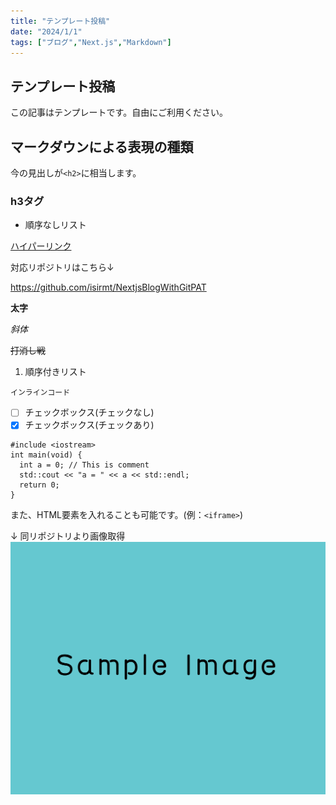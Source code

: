 ```yaml
---
title: "テンプレート投稿"
date: "2024/1/1"
tags: ["ブログ","Next.js","Markdown"]
---
```


## テンプレート投稿

この記事はテンプレートです。自由にご利用ください。

## マークダウンによる表現の種類

今の見出しが`<h2>`に相当します。

### h3タグ

- 順序なしリスト

[ハイパーリンク](https://example.com)

対応リポジトリはこちら↓

<https://github.com/isirmt/NextjsBlogWithGitPAT>

**太字**

*斜体*

~~打消し戦~~

1. 順序付きリスト

`インラインコード`

- [ ] チェックボックス(チェックなし)
- [x] チェックボックス(チェックあり)

```cpp:main.cpp(コードブロック)
#include <iostream>
int main(void) {
  int a = 0; // This is comment
  std::cout << "a = " << a << std::endl;
  return 0;
}
```

また、HTML要素を入れることも可能です。(例：`<iframe>`)

↓ 同リポジトリより画像取得
![Image](/img/sample.png)
